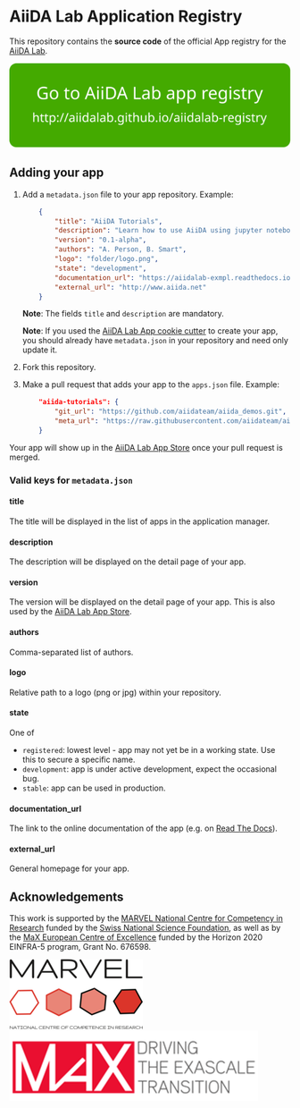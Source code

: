 # AiiDA Lab Application Registry

This repository contains the **source code** of the official App registry for the [AiiDA Lab](aiidalab.materialscloud.org).

<p align="center">
 <a href="http://aiidalab.github.io/aiidalab-registry" rel="Go to AiiDA Lab app registry">
  <img src="make_ghpages/static/gotobutton.svg">
 </a>
</p>

## Adding your app

 1. Add a `metadata.json` file to your app repository. Example:

    ```json
        {
            "title": "AiiDA Tutorials",
            "description": "Learn how to use AiiDA using jupyter notebooks on the AiiDA lab.",
            "version": "0.1-alpha",
            "authors": "A. Person, B. Smart",
            "logo": "folder/logo.png",
            "state": "development",
            "documentation_url": "https://aiidalab-exmpl.readthedocs.io",
            "external_url": "http://www.aiida.net"
        }
    ```

    **Note**: The fields `title` and `description` are mandatory.

    **Note**: If you used the
    [AiiDA Lab App cookie cutter](https://github.com/aiidalab/aiidalab-app-cutter)
    to create your app, you should already have `metadata.json` in your repository
    and need only update it.

 1. Fork this repository.

 1. Make a pull request that adds your app to the `apps.json` file. Example:

    ```json
        "aiida-tutorials": {
            "git_url": "https://github.com/aiidateam/aiida_demos.git",
            "meta_url": "https://raw.githubusercontent.com/aiidateam/aiida_demos/master/metadata.json",
        }
    ```

Your app will show up in the
[AiiDA Lab App Store](https://github.com/aiidalab/aiidalab-home/blob/master/appstore.ipynb)
once your pull request is merged.

### Valid keys for `metadata.json`

#### title

The title will be displayed in the list of apps in the application manager.

#### description

The description will be displayed on the detail page of your app.

#### version

The version will be displayed on the detail page of your app.
This is also used by the
[AiiDA Lab App Store](https://github.com/aiidalab/aiidalab-home/blob/master/appstore.ipynb).

#### authors

Comma-separated list of authors.

#### logo

Relative path to a logo (png or jpg) within your repository.

#### state

One of

* `registered`: lowest level - app may not yet be in a working state.
  Use this to secure a specific name.
* `development`: app is under active development, expect the occasional bug.
* `stable`: app can be used in production.

#### documentation_url

The link to the online documentation of the app (e.g. on
[Read The Docs](https://readthedocs.org/)).

#### external_url

General homepage for your app.

## Acknowledgements

This work is supported by the [MARVEL National Centre for Competency in Research](<http://nccr-marvel.ch>)
funded by the [Swiss National Science Foundation](<http://www.snf.ch/en>), as well as by the [MaX
European Centre of Excellence](<http://www.max-centre.eu/>) funded by the Horizon 2020 EINFRA-5 program,
Grant No. 676598.

![MARVEL](make_ghpages/static/img/MARVEL.png)
![MaX](make_ghpages/static/img/MaX.png)
